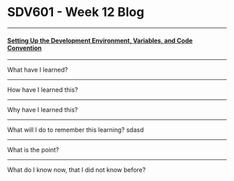 # SDV601 - Week 12 Blog

------

#### <u>Setting Up the Development Environment, Variables, and Code Convention</u>

------

What have I learned?


------

How have I learned this?


------

Why have I learned this?


------

What will I do to remember this learning?
sdasd

------

What is the point?

------

What do I know now, that I did not know before?